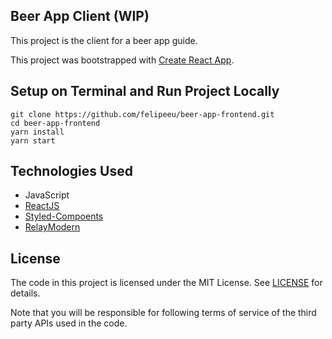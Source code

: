 ## Beer App Client (WIP)
This project is the client for a beer app guide. 

This project was bootstrapped with [Create React App](https://github.com/facebookincubator/create-react-app).

## Setup on Terminal and Run Project Locally
```terminal
git clone https://github.com/felipeeu/beer-app-frontend.git
cd beer-app-frontend
yarn install
yarn start
```


## Technologies Used
* JavaScript
* [ReactJS](https://reactjs.org/)
* [Styled-Compoents](https://styled-components.com/)
* [RelayModern](https://relay.dev/)




## License

The code in this project is licensed under the MIT License. See [LICENSE](LICENSE) for details.

Note that you will be responsible for following terms of service of the third party APIs used in the code. 



